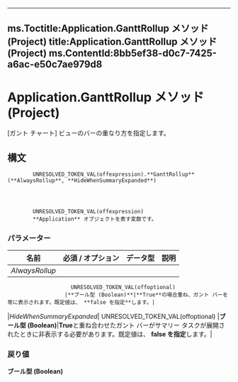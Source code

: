 

---
ms.Toctitle:Application.GanttRollup メソッド (Project)
title:Application.GanttRollup メソッド (Project)
ms.ContentId:8bb5ef38-d0c7-7425-a6ac-e50c7ae979d8
---
# Application.GanttRollup メソッド (Project)




[ガント チャート] ビューのバーの重なり方を指定します。

## 構文

            UNRESOLVED_TOKEN_VAL(offexpression).**GanttRollup**(**AlwaysRollup**, **HideWhenSummaryExpanded**)




            UNRESOLVED_TOKEN_VAL(offexpression)
            **Application** オブジェクトを表す変数です。

### パラメーター

|**名前**|**必須 / オプション**|**データ型**|**説明**|
|---|---|---|---|
|*AlwaysRollup*|
                        UNRESOLVED_TOKEN_VAL(offoptional)
                      |**ブール型 (Boolean)**|**True**の場合重ね、ガント バーを常に表示されます。既定値は、 **false を指定**します。|
|*HideWhenSummaryExpanded*|
                        UNRESOLVED_TOKEN_VAL(offoptional)
                      |**ブール型 (Boolean)**|**True**と重ね合わせたガント バーがサマリー タスクが展開されたときに非表示する必要があります。既定値は、 **false を指定**します。|



### 戻り値
**ブール型 (Boolean)**







